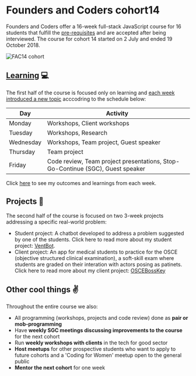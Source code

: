 # Founders and Coders cohort14 
Founders and Coders offer a 16-week full-stack JavaScript course for 16 students that fulfill the [pre-requisites](https://foundersandcoders.com/apply/prerequisites/) and are accepted after being interviewed. 
The course for cohort 14 started on 2 July and ended 19 October 2018.

![FAC14 cohort](https://github.com/njons/Founders-and-Coders-cohort14/blob/master/Learning/img/FAC14_cohort.jpg)
 
## [Learning](https://github.com/njons/Founders-and-Coders-cohort14/tree/master/Learning) :computer:
The first half of the course is focused only on learning and [each week introduced a new topic](https://github.com/njons/Founders-and-Coders-cohort14/tree/master/Learning) acccodring to the schedule below:

Day | Activity
------------ | -----------
Monday | Workshops, Client workshops
Tuesday | Workshops, Research
Wednesday | Workshops, Team project, Guest speaker 
Thursday | Team project
Friday | Code review, Team project presentations, Stop-Go-Continue (SGC), Guest speaker

Click [here](https://github.com/njons/Founders-and-Coders-cohort14/tree/master/Learning) to see my outcomes and learnings from each week.

## Projects :hammer:
The second half of the course is focused on two 3-week projects addressing a specific real-world problem: 
* Student project: A chatbot developed to address a problem suggested by one of the students. Click here to read more about my student project: [VentBot](https://github.com/fac-14/Vent-Bot). 
* Client project: An app for medical students to practice for the OSCE (objective structured clinical examination), a soft-skill exam where students are graded on their interation with actors posing as patinets. Click here to read more about my client project: [OSCEBossKey](https://github.com/fac-14/OSCEBossKey)

## Other cool things :v:
Throughout the entire course we also:
* All programming (workshops, projects and code review) done as **pair or mob-programming**
* Have **weekly SGC meetings discussing improvements to the course** for the next cohort
* Run **weekly workshops with clients** in the tech for good sector
* **Host meetups** for other prospective students who want to apply to future cohorts and a 'Coding for Women' meetup open to the general public
* **Mentor the next cohort** for one week

